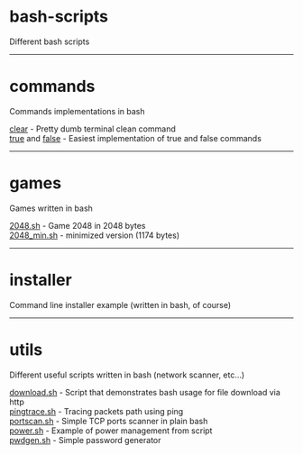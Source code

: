 bash-scripts
============

Different bash scripts

---

commands
========

Commands implementations in bash

[clear](./commands/clear) - Pretty dumb terminal clean command<br>
[true](./commands/true) and [false](./commands/false) - Easiest implementation of true and false commands

---

games
=====

Games written in bash

[2048.sh](./games/2048.sh) - Game 2048 in 2048 bytes<br>
[2048_min.sh](./games/2048_min.sh) - minimized version (1174 bytes)

---

installer
=========

Command line installer example (written in bash, of course)

---

utils
=====

Different useful scripts written in bash (network scanner, etc...)

[download.sh](./utils/download.sh) - Script that demonstrates bash usage for file download via http<br>
[pingtrace.sh](./utils/pingtrace.sh) - Tracing packets path using ping<br>
[portscan.sh](./utils/portscan.sh) - Simple TCP ports scanner in plain bash<br>
[power.sh](./utils/power.sh) - Example of power management from script<br>
[pwdgen.sh](./utils/pwdgen.sh) - Simple password generator<br>
